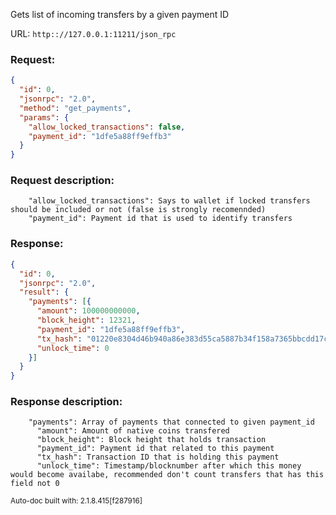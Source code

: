 Gets list of incoming transfers by a given payment ID

URL: ```http:://127.0.0.1:11211/json_rpc```
### Request: 
```json
{
  "id": 0,
  "jsonrpc": "2.0",
  "method": "get_payments",
  "params": {
    "allow_locked_transactions": false,
    "payment_id": "1dfe5a88ff9effb3"
  }
}
```
### Request description: 
```
    "allow_locked_transactions": Says to wallet if locked transfers should be included or not (false is strongly recomennded)
    "payment_id": Payment id that is used to identify transfers

```
### Response: 
```json
{
  "id": 0,
  "jsonrpc": "2.0",
  "result": {
    "payments": [{
      "amount": 100000000000,
      "block_height": 12321,
      "payment_id": "1dfe5a88ff9effb3",
      "tx_hash": "01220e8304d46b940a86e383d55ca5887b34f158a7365bbcdd17c5a305814a93",
      "unlock_time": 0
    }]
  }
}
```
### Response description: 
```
    "payments": Array of payments that connected to given payment_id
      "amount": Amount of native coins transfered
      "block_height": Block height that holds transaction
      "payment_id": Payment id that related to this payment
      "tx_hash": Transaction ID that is holding this payment
      "unlock_time": Timestamp/blocknumber after which this money would become availabe, recommended don't count transfers that has this field not 0

```
<sub>Auto-doc built with: 2.1.8.415[f287916]</sub>
